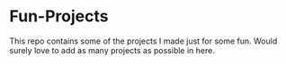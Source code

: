 # Fun-Projects
This repo contains some of the projects I made just for some fun. Would surely love to add as many projects as possible in here.
